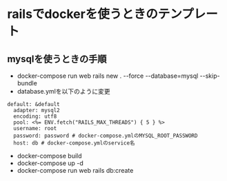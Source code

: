 # railsでdockerを使うときのテンプレート
## mysqlを使うときの手順
- docker-compose run web rails new . --force --database=mysql --skip-bundle
- database.ymlを以下のように変更
```
default: &default
  adapter: mysql2
  encoding: utf8
  pool: <%= ENV.fetch("RAILS_MAX_THREADS") { 5 } %>
  username: root
  password: password # docker-compose.ymlのMYSQL_ROOT_PASSWORD
  host: db # docker-compose.ymlのservice名
```
- docker-compose build
- docker-compose up -d
- docker-compose run web rails db:create

